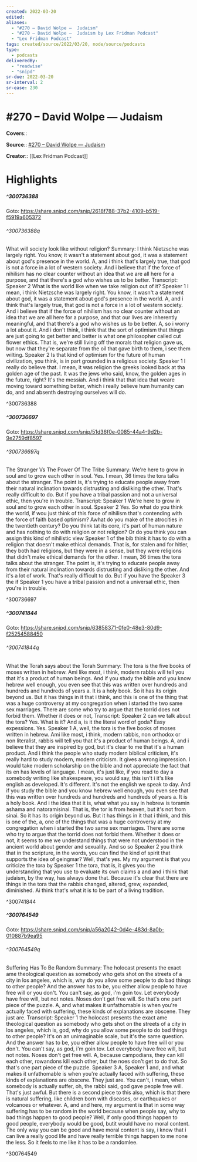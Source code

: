 ```yaml
---
created: 2022-03-20
edited:
aliases:
  - "#270 – David Wolpe —  Judaism"
  - "#270 – David Wolpe —  Judaism by Lex Fridman Podcast"
  - "Lex Fridman Podcast"
tags: created/source/2022/03/20, node/source/podcasts
type: 
  - podcasts
deliveredBy: 
  - "readwise"
  - "snipd"
sr-due: 2022-03-20
sr-interval: 2
sr-ease: 230
---
```

# \#270 – David Wolpe —  Judaism

**Covers**:: 

**Source**:: [\#270 – David Wolpe —  Judaism](https://share.snipd.com/episode/589b6c88-eb69-48a5-a8c8-cfa74711dd2c)

**Creator**:: [[Lex Fridman Podcast]]

# Highlights
##### ^300736388


Goto: https://share.snipd.com/snip/2618f788-37b2-4109-b519-f5919a605372  

###### ^300736388q

What will society look like without religion?
Summary:
I think Nietzsche was largely right. You know, it wasn't a statement about god, it was a statement about god's presence in the world. A, and i think that's largely true, that god is not a force in a lot of western society. And i believe that if the force of nihilism has no clear counter without an idea that we are all here for a purpose, and that there's a god who wishes us to be better.
Transcript:
Speaker 2
What is the world like when we take religion out of it?
Speaker 1
I mean, i think Nietzsche was largely right. You know, it wasn't a statement about god, it was a statement about god's presence in the world. A, and i think that's largely true, that god is not a force in a lot of western society. And i believe that if the force of nihilism has no clear counter without an idea that we are all here for a purpose, and that our lives are inherently meaningful, and that there's a god who wishes us to be better. A, so i worry a lot about it. And i don't think, i think that the sort of optimism that things are just going to get better and better is what one philosopher called cut flower ethics. That is, we're still living off the morals that religion gave us, but now that they're separate from the oil that gave birth to them, i see them wilting.
Speaker 2
Is that kind of optimism for the future of human civilization, you think, is in part grounded in a religious society.
Speaker 1
I really do believe that. I mean, it was religion the greeks looked back at tha golden age of the past. It was the jews who said, know, the golden ages in the future, right? It's the messiah. And i think that that idea that weare moving toward something better, which i really believe hum humanity can do, and and absenth destroying ourselves will do. 

^300736388

##### ^300736697


Goto: https://share.snipd.com/snip/51d36f0e-0085-44a4-9d2b-9e2759df8597  

###### ^300736697q

The Stranger Vs The Power Of The Tribe
Summary:
We're here to grow in soul and to grow each other in soul. Yes. I mean, 36 times the tora talks about the stranger. The point is, it's trying to educate people away from their natural inclination towards distrusting and disliking the other. That's really difficult to do. But if you have a tribal passion and not a universal ethic, then you're in trouble.
Transcript:
Speaker 1
We're here to grow in soul and to grow each other in soul.
Speaker 2
Yes. So what do you think the world, if wou just think of this force of nihilism that's contending with the force of faith based optimism? Awhat do you make of the atrocities in the twentieth century? Do you think tat its core, it's part of human nature and has nothing to do with religion or not religion? Or do you think you can assign this kind of nihilistic view
Speaker 1
of the bib think it has to do with a religion that doesn't make ethical demands. That is, for stalen and for hitler, they both had religions, but they were in a sense, but they were religions that didn't make ethical demands for the other. I mean, 36 times the tora talks about the stranger. The point is, it's trying to educate people away from their natural inclination towards distrusting and disliking the other. And it's a lot of work. That's really difficult to do. But if you have the
Speaker 3
the if
Speaker 1
you have a tribal passion and not a universal ethic, then you're in trouble. 

^300736697

##### ^300741844


Goto: https://share.snipd.com/snip/63858371-0fe0-48e3-80d9-f25254588450  

###### ^300741844q

What the Torah says about the Torah
Summary:
The tora is the five books of moses written in hebrew. Ami like most, i think, modern rabbis will tell you that it's a product of human beings. And if you study the bible and you know hebrew well enough, you even see that this was written over hundreds and hundreds and hundreds of years a. It is a holy book. So it has its origin beyond us. But it has things in it that i think, and this is one of the thing that was a huge controversy at my congregation when i started the two same sex marriages. There are some who try to argue that the torrid does not forbid them. Whether it does or not,
Transcript:
Speaker 2
can we talk about the tora? Yes. What is it? And a, is it the literal word of goda? Easy expessions. Yes.
Speaker 1
A, well, the tora is the five books of moses written in hebrew. Ami like most, i think, modern rabbis, non orthodox or non literalist, rabbis will tell you that it's a product of human beings. A, and i believe that they are inspired by god, but it's clear to me that it's a human product. And i think the people who study modern biblical criticism, it's really hard to study modern, modern criticism. It gives a wrong impression. I would take modern scholarship on the bible and not appreciate the fact that its en has levels of language. I mean, it's just like, if you read to day a somebody writing like shakespeare, you would say, this isn't i it's like english as developed. It's different. It's not the english we speak to day. And if you study the bible and you know hebrew well enough, you even see that this was written over hundreds and hundreds and hundreds of years a. It is a holy book. And i the idea that it is, what what you say in hebrew is toramin ashama and natoramisinai. That is, the tor is from heaven, but it's not from sinai. So it has its origin beyond us. But it has things in it that i think, and this is one of the, a, one of the things that was a huge controversy at my congregation when i started the two same sex marriages. There are some who try to argue that the torrid does not forbid them. Whether it does or not, it seems to me we understand things that were not understood in the ancient world about gender and sexuality. And so so
Speaker 2
you think that in the scripture, in the words, you can find the kind of spirit that supports the idea of geingmar? Well, that's yes. My my argument is that you criticize the tora by
Speaker 1
the tora, that is, it gives you the understanding that you use to evaluate its own claims a and and i think that judaism, by the way, has always done that. Because it's clear that there are things in the tora that the rabbis changed, altered, grew, expanded, diminished. Ai think that's what it is to be part of a living tradition. 

^300741844

##### ^300764549


Goto: https://share.snipd.com/snip/a56a2042-0d4e-483d-8a0b-010887b9ea95  

###### ^300764549q

Suffering Has To Be Random
Summary:
The holocast presents the exact ame theological question as somebody who gets shot on the streets of a city in los angeles, which is, why do you allow some people to do bad things to other people? And the answer has to be, you either allow people to have free will or you don't. You can't say, as god, i'm goin tov. Let everybody have free will, but not notes. Noses don't get free will. So that's one part piece of the puzzle. A, and what makes it unfathomable is when you're actually faced with suffering, these kinds of explanations are obscene. They just are.
Transcript:
Speaker 1
the holocast presents the exact ame theological question as somebody who gets shot on the streets of a city in los angeles, which is, god, why do you allow some people to do bad things to other people? It's on an unimaginable scale, but it's the same question. And the answer has to be, you either allow people to have free will or you don't. You can't say, as god, i'm goin tov. Let everybody have free will, but not notes. Noses don't get free will. A, because campodians, they can kill each other, rowandons kill each other, but the noes don't get to do that. So that's one part piece of the puzzle.
Speaker 3
A,
Speaker 1
and, and what makes it unfathomable is when you're actually faced with suffering, these kinds of explanations are obscene. They just are. You can't, i mean, when somebody is actually suffer, oh, the rabbi said, god gave people free will. That's just awful. But there is a second piece to this also, which is that there is natural suffering, like children born with diseases, or earthquakes or volcanoes or whatever. A, and and here, my argument is that in some way suffering has to be random in the world because when people say, why to bad things happen to good people? Well, if only good things happen to good people, everybody would be good, butit would have no moral content. The only way you can be good and have moral content is say, i know that i can live a really good life and have really terrible things happen to me none the less. So it feels to me like it has to be a randomlee. 

^300764549

